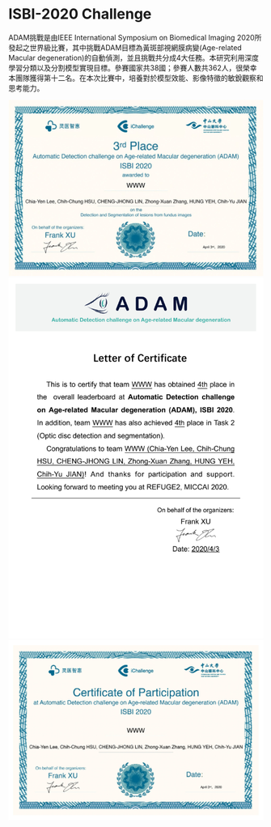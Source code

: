 # ISBI-2020 Challenge
ADAM挑戰是由IEEE International Symposium on Biomedical Imaging 2020所發起之世界級比賽，其中挑戰ADAM目標為黃斑部視網膜病變(Age-related Macular degeneration)的自動偵測，並且挑戰共分成4大任務。本研究利用深度學習分類以及分割模型實現目標。參賽國家共38國；參賽人數共362人，很榮幸本團隊獲得第十二名。在本次比賽中，培養對於模型效能、影像特徵的敏銳觀察和思考能力。

![image](https://github.com/yared612/ISBI-2020/blob/main/git_figure/13778305925287.jpg)
![image](https://github.com/yared612/ISBI-2020/blob/main/git_figure/Letter%20of%20Certificate-WWW.png)
![image](https://github.com/yared612/ISBI-2020/blob/main/git_figure/WWW-Certificate%20of%20Participation%20(1).png)
